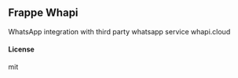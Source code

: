 ## Frappe Whapi

WhatsApp integration with third party whatsapp service whapi.cloud

#### License

mit